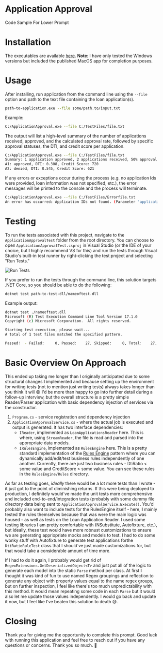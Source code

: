 # Application Approval

Code Sample For Lower Prompt

# Installation

The executables are available [here](https://github.com/PapaJohnsGarlicSauce/ApplicationApproval/releases/tag/v0.1-alpha).  **Note**: I have only tested the Windows versions but included the published MacOS app for completion purposes.

# Usage
After installing, run application from the command line using the `--file` option and path to the text file containing the loan application(s).

```bash
path-to-application.exe --file some/path.to/input.txt
```

Example:

```bash
C:/ApplicationApproval.exe --file C:/TestFiles/file.txt
```

The output will list a high-level summary of the number of applications received, approved, and the calculated approval rate, followed by specific approval statuses, the DTI, and credit score per application.

```bash
C:/ApplicationApproval.exe --file C:/TestFiles/file.txt
Summary: 1 application approved, 2 applications received, 50% approval rate
A1: approved, DTI: 0.308, Credit Score: 720
A2: denied, DTI: 0.545, Credit Score: 621
```

If any errors or exceptions occur during the process (e.g. no application Ids were provided, loan information was not specified, etc.), the error messages will be printed to the console and the process will terminate.

```bash
C:/ApplicationApproval.exe --file C:/TestFiles/Errorfile.txt
An error has occurred: Application IDs not found. (Parameter 'applicationIds')
```

# Testing
To run the tests associated with this project, navigate to the `ApplicationApprovalTest` folder from the root directory.  You can choose to open `ApplicationApprovalTest.csproj` in Visual Studio (or the IDE of your choice, but I highly recommend VS for this) and run the tests through Visual Studio's built-in test runner by right-clicking the test project and selecting "Run Tests."

![Run Tests](https://github.com/PapaJohnsGarlicSauce/ApplicationApproval/blob/main/RunTests.png)

If you prefer to run the tests through the command line, this solution targets .NET Core, so you should be able to do the following:

```bash
dotnet test path-to-test-dll/nameoftest.dll
```

Example output:

```bash
dotnet test ./nameoftest.dll
Microsoft (R) Test Execution Command Line Tool Version 17.1.0
Copyright (c) Microsoft Corporation.  All rights reserved.

Starting test execution, please wait...
A total of 1 test files matched the specified pattern.

Passed!  - Failed:     0, Passed:    27, Skipped:     0, Total:    27, Duration: 84 ms - ApplicationApprovalTest.dll (net6.0)
```


# Basic Overview On Approach

This ended up taking me longer than I originally anticipated due to some structural changes I implemented and because setting up the environment for writing tests (not to mention just writing tests) always takes longer than you think it will :weary:  I'd be more than happy to go into further detail during a follow-up interview, but the overall structure is a pretty simple Reader/Parser application with basic dependency injection of services via the constructor.

1. `Program.cs` - service registration and dependency injection
2. `ApplicationApprovalService.cs` - where the actual job is executed and output is generated. It has two interface dependencies: 
    * `IReader`, implemented as `LoanApplicationsReader` here.  This is where, using `StreamReader`, the file is read and parsed into the appropriate data models.
    * `IRulesEngine`, implemented as `RulesEngine` here.  This is a pretty standard implementation of the [Rules Engine](https://tenmilesquare.com/resources/software-development/basic-rules-engine-design-pattern/) pattern where you can dynamically add/edit/test business rules independently of one another.  Currently, there are just two business rules - DtiRatio < some value and CreditScore > some value.  You can see these rules in the `RulesEngine/Rules` directory.

As far as testing goes, _ideally_ there would be a lot more tests than I wrote - it just got to the point of diminishing returns.  If this were being deployed to production, I definitely would've made the unit tests more comprehensive and included end-to-end/integration tests (probably with some dummy file directory data being sent to `ApplicationApprovalService.Execute()`.  You'd probably also want to include tests for the RulesEngine itself - here, I mainly tested the rules themselves because that was were the main logic was housed - as well as tests on the Loan Application Reader.  I used some testing libraries I am pretty comfortable with (NSubstitute, Autofixture, etc.), but ideally, these test would have more robnust customizations to ensure we are generating appriopriate mocks and models to test.  I had to do some wonky stuff with Autofixture to generate test applications forthe `DtiRatioRuleTest` class that I should've just made customizations for, but that would take a considerable amount of time more.

If I had to do it again, I probably would get rid of `RegexExtensions.GetDeserializedObject<T>` and just put all of the logic to generate each model into the static `Parse` method per class.  At first I thought it was kind of fun to use named Regex groupings and reflection to generate any object with property values equal to the name regex groups, but on further inspection, I feel like there's too much unpredictability with this method.  It would mean repeating some code in each `Parse` but it would also let me update those values independently.   I would go back and update it now, but I feel like I've beaten this solution to death 😅.

# Closing

Thank you for giving me the opportunity to complete this prompt.  Good luck with running this application and feel free to reach out if you have any questions or concerns.  Thank you so much. 🙂
